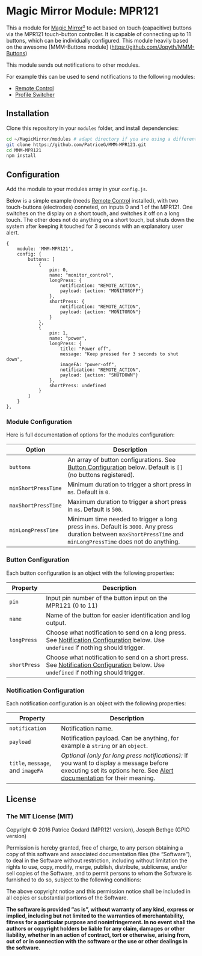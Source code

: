 # Magic Mirror Module: MPR121 

This a module for [Magic Mirror²](https://github.com/MichMich/MagicMirror) to act based on touch (capacitive) buttons via the MPR121 touch-button controller.
It is capable of connecting up to 11 buttons, which can be individually configured.
This module heavily based on the awesome [MMM-Buttons module] (https://github.com/Jopyth/MMM-Buttons)

This module sends out notifications to other modules.

For example this can be used to send notifications to the following modules:

- [Remote Control](https://forum.magicmirror.builders/topic/735/remote-control-shutdown-configure-and-update-your-magicmirror)
- [Profile Switcher](https://forum.magicmirror.builders/topic/1402/mmm-profileswitcher-a-profile-user-layout-switching-module)

## Installation

Clone this repository in your `modules` folder, and install dependencies:
```bash
cd ~/MagicMirror/modules # adapt directory if you are using a different one
git clone https://github.com/PatriceG/MMM-MPR121.git
cd MMM-MPR121
npm install
```

## Configuration

Add the module to your modules array in your `config.js`.

Below is a simple example (needs [Remote Control](https://forum.magicmirror.builders/topic/735/remote-control-shutdown-configure-and-update-your-magicmirror) installed), with two touch-buttons (electrodes) conneted, on inputs 0 and 1 of the MPR121.
One switches on the display on a short touch, and switches it off on a long touch.
The other does not do anything on a short touch, but shuts down the system after keeping it touched for 3 seconds with an explanatory user alert.
```
{
    module: 'MMM-MPR121',
    config: {
        buttons: [
            {
                pin: 0,
                name: "monitor_control",
                longPress: {
                    notification: "REMOTE_ACTION",
                    payload: {action: "MONITOROFF"}
                },
                shortPress: {
                    notification: "REMOTE_ACTION",
                    payload: {action: "MONITORON"}
                }
            },
            {
                pin: 1,
                name: "power",
                longPress: {
                    title: "Power off",
                    message: "Keep pressed for 3 seconds to shut down",
                    imageFA: "power-off",
                    notification: "REMOTE_ACTION",
                    payload: {action: "SHUTDOWN"}
                },
                shortPress: undefined
            }
        ]
    }
},
```
### Module Configuration

Here is full documentation of options for the modules configuration:

| Option        | Description   |
| ------------- | ------------- |
| `buttons` | An array of button configurations. See [Button Configuration](README.md#Button-Configuration) below. Default is `[]` (no buttons registered). |
| `minShortPressTime` | Minimum duration to trigger a short press in `ms`. Default is `0`. |
| `maxShortPressTime` | Maximum duration to trigger a short press in `ms`. Default is `500`. |
| `minLongPressTime` | Minimum time needed to trigger a long press in `ms`. Default is `3000`. Any press duration between `maxShortPressTime` and `minLongPressTime` does not do anything. |

### Button Configuration

Each button configuration is an object with the following properties:

| Property      | Description   |
| ------------- | ------------- |
| `pin` | Input pin number of the button input on the MPR121 (0 to 11)
| `name` | Name of the button for easier identification and log output. |
| `longPress` | Choose what notification to send on a long press. See [Notification Configuration](README.md#Notification-Configuration) below. Use `undefined` if nothing should trigger. |
| `shortPress` | Choose what notification to send on a short press. See [Notification Configuration](README.md#Notification-Configuration) below. Use `undefined` if nothing should trigger. |

### Notification Configuration

Each notification configuration is an object with the following properties:

| Property      | Description   |
| ------------- | ------------- |
| `notification` | Notification name. |
| `payload` | Notification payload. Can be anything, for example a `string` or an `object`. |
| `title`, `message`, and `imageFA` | *Optional (only for long press notifications):* If you want to display a message before executing set its options here. See [Alert documentation](https://github.com/MichMich/MagicMirror/tree/master/modules/default/alert#alert-params) for their meaning. |

## License

### The MIT License (MIT)

Copyright © 2016 Patrice Godard (MPR121 version), Joseph Bethge (GPIO version)

Permission is hereby granted, free of charge, to any person
obtaining a copy of this software and associated documentation
files (the “Software”), to deal in the Software without
restriction, including without limitation the rights to use,
copy, modify, merge, publish, distribute, sublicense, and/or sell
copies of the Software, and to permit persons to whom the
Software is furnished to do so, subject to the following
conditions:

The above copyright notice and this permission notice shall be
included in all copies or substantial portions of the Software.

**The software is provided “as is”, without warranty of any kind, express or implied, including but not limited to the warranties of merchantability, fitness for a particular purpose and noninfringement. In no event shall the authors or copyright holders be liable for any claim, damages or other liability, whether in an action of contract, tort or otherwise, arising from, out of or in connection with the software or the use or other dealings in the software.**
